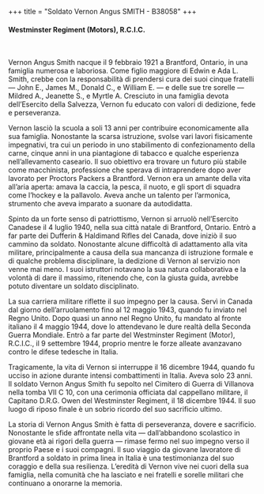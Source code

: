 +++
title = "Soldato Vernon Angus SMITH - B38058"
+++

#### Westminster Regiment (Motors), R.C.I.C.
<br>


Vernon Angus Smith nacque il 9 febbraio 1921 a Brantford, Ontario, in una famiglia numerosa e laboriosa. Come figlio maggiore di Edwin e Ada L. Smith, crebbe con la responsabilità di prendersi cura dei suoi cinque fratelli — John E., James M., Donald C., e William E. — e delle sue tre sorelle — Mildred A., Jeanette S., e Myrtle A. Cresciuto in una famiglia devota dell’Esercito della Salvezza, Vernon fu educato con valori di dedizione, fede e perseveranza.

Vernon lasciò la scuola a soli 13 anni per contribuire economicamente alla sua famiglia. Nonostante la scarsa istruzione, svolse vari lavori fisicamente impegnativi, tra cui un periodo in uno stabilimento di confezionamento della carne, cinque anni in una piantagione di tabacco e qualche esperienza nell’allevamento caseario. Il suo obiettivo era trovare un futuro più stabile come macchinista, professione che sperava di intraprendere dopo aver lavorato per Proctors Packers a Brantford. Vernon era un amante della vita all’aria aperta: amava la caccia, la pesca, il nuoto, e gli sport di squadra come l’hockey e la pallavolo. Aveva anche un talento per l’armonica, strumento che aveva imparato a suonare da autodidatta.

Spinto da un forte senso di patriottismo, Vernon si arruolò nell’Esercito Canadese il 4 luglio 1940, nella sua città natale di Brantford, Ontario. Entrò a far parte dei Dufferin & Haldimand Rifles del Canada, dove iniziò il suo cammino da soldato. Nonostante alcune difficoltà di adattamento alla vita militare, principalmente a causa della sua mancanza di istruzione formale e di qualche problema disciplinare, la dedizione di Vernon al servizio non venne mai meno. I suoi istruttori notavano la sua natura collaborativa e la volontà di dare il massimo, ritenendo che, con la giusta guida, avrebbe potuto diventare un soldato disciplinato.

La sua carriera militare riflette il suo impegno per la causa. Servì in Canada dal giorno dell’arruolamento fino al 12 maggio 1943, quando fu inviato nel Regno Unito. Dopo quasi un anno nel Regno Unito, fu mandato al fronte italiano il 4 maggio 1944, dove lo attendevano le dure realtà della Seconda Guerra Mondiale. Entrò a far parte del Westminster Regiment (Motor), R.C.I.C., il 9 settembre 1944, proprio mentre le forze alleate avanzavano contro le difese tedesche in Italia.

Tragicamente, la vita di Vernon si interruppe il 16 dicembre 1944, quando fu ucciso in azione durante intensi combattimenti in Italia. Aveva solo 23 anni. Il soldato Vernon Angus Smith fu sepolto nel Cimitero di Guerra di Villanova nella tomba VII C 10, con una cerimonia officiata dal cappellano militare, il Capitano D.R.G. Owen del Westminster Regiment, il 18 dicembre 1944. 
Il suo luogo di riposo finale è un sobrio ricordo del suo sacrificio ultimo.

La storia di Vernon Angus Smith è fatta di perseveranza, dovere e sacrificio. Nonostante le sfide affrontate nella vita — dall’abbandono scolastico in giovane età ai rigori della guerra — rimase fermo nel suo impegno verso il proprio Paese e i suoi compagni. Il suo viaggio da giovane lavoratore di Brantford a soldato in prima linea in Italia è una testimonianza del suo coraggio e della sua resilienza. 
L’eredità di Vernon vive nei cuori della sua famiglia, nella comunità che ha lasciato e nei fratelli e sorelle militari che continuano a onorarne la memoria.
